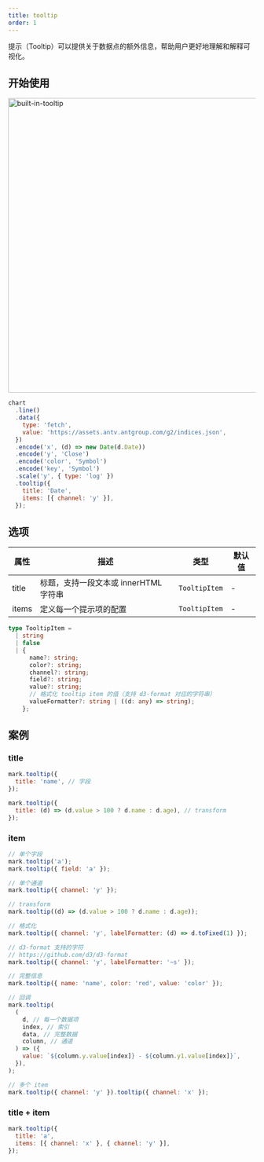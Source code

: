 ```yaml
---
title: tooltip
order: 1
---
```


提示（Tooltip）可以提供关于数据点的额外信息，帮助用户更好地理解和解释可视化。

## 开始使用

<img alt="built-in-tooltip" src="https://mdn.alipayobjects.com/huamei_qa8qxu/afts/img/A*r95yTqow_1EAAAAAAAAAAAAADmJ7AQ/original" width="600" />

```js
chart
  .line()
  .data({
    type: 'fetch',
    value: 'https://assets.antv.antgroup.com/g2/indices.json',
  })
  .encode('x', (d) => new Date(d.Date))
  .encode('y', 'Close')
  .encode('color', 'Symbol')
  .encode('key', 'Symbol')
  .scale('y', { type: 'log' })
  .tooltip({
    title: 'Date',
    items: [{ channel: 'y' }],
  });
```

## 选项

| 属性  | 描述                                  | 类型          | 默认值 |
| ----- | ------------------------------------- | ------------- | ------ |
| title | 标题，支持一段文本或 innerHTML 字符串 | `TooltipItem` | \-     |
| items | 定义每一个提示项的配置                | `TooltipItem` | \-     |

```ts
type TooltipItem =
  | string
  | false
  | {
      name?: string;
      color?: string;
      channel?: string;
      field?: string;
      value?: string;
      // 格式化 tooltip item 的值（支持 d3-format 对应的字符串）
      valueFormatter?: string | ((d: any) => string);
    };
```

## 案例

### title

```js
mark.tooltip({
  title: 'name', // 字段
});

mark.tooltip({
  title: (d) => (d.value > 100 ? d.name : d.age), // transform
});
```

### item

```js
// 单个字段
mark.tooltip('a');
mark.tooltip({ field: 'a' });

// 单个通道
mark.tooltip({ channel: 'y' });

// transform
mark.tooltip((d) => (d.value > 100 ? d.name : d.age));

// 格式化
mark.tooltip({ channel: 'y', labelFormatter: (d) => d.toFixed(1) });

// d3-format 支持的字符
// https://github.com/d3/d3-format
mark.tooltip({ channel: 'y', labelFormatter: '~s' });

// 完整信息
mark.tooltip({ name: 'name', color: 'red', value: 'color' });

// 回调
mark.tooltip(
  (
    d, // 每一个数据项
    index, // 索引
    data, // 完整数据
    column, // 通道
  ) => ({
    value: `${column.y.value[index]} - ${column.y1.value[index]}`,
  }),
);

// 多个 item
mark.tooltip({ channel: 'y' }).tooltip({ channel: 'x' });
```

### title + item

```js
mark.tooltip({
  title: 'a',
  items: [{ channel: 'x' }, { channel: 'y' }],
});
```
